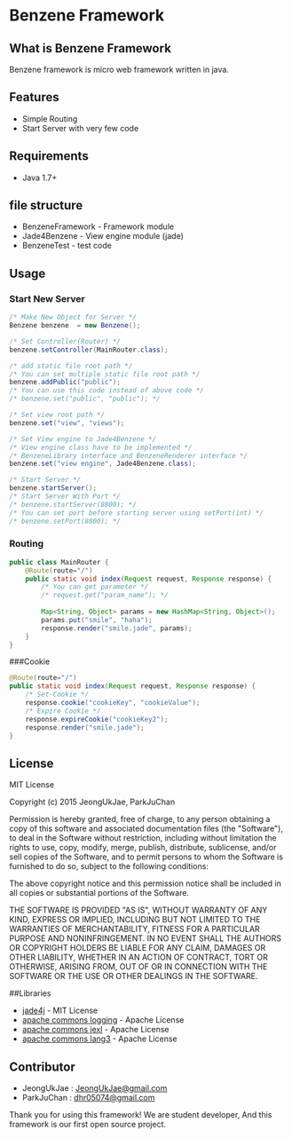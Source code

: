 # Benzene Framework

## What is Benzene Framework

Benzene framework is micro web framework written in java.

## Features

* Simple Routing
* Start Server with very few code

## Requirements

* Java 1.7+

## file structure

* BenzeneFramework - Framework module
* Jade4Benzene     - View engine module (jade)
* BenzeneTest      - test code

## Usage

### Start New Server

``` java
/* Make New Object for Server */
Benzene benzene  = new Benzene();

/* Set Controller(Router) */
benzene.setController(MainRouter.class);

/* add static file root path */
/* You can set multiple static file root path */
benzene.addPublic("public");
/* You can use this code instead of above code */
/* benzene.set("public", "public"); */

/* Set view root path */
benzene.set("view", "views");

/* Set View engine to Jade4Benzene */
/* View engine class have to be implemented */
/* BenzeneLibrary interface and BenzeneRenderer interface */
benzene.set("view engine", Jade4Benzene.class);

/* Start Server */
benzene.startServer();
/* Start Server With Port */
/* benzene.startServer(8800); */
/* You can set port before starting server using setPort(int) */
/* benzene.setPort(8800); */
```

### Routing

``` java
public class MainRouter {
	@Route(route="/")
	public static void index(Request request, Response response) {
		/* You can get parameter */
		/* request.get("param_name"); */
		
		Map<String, Object> params = new HashMap<String, Object>();
		params.put("smile", "haha");
		response.render("smile.jade", params);
	}
}
```

###Cookie

``` java
@Route(route="/")
public static void index(Request request, Response response) {
	/* Set-Cookie */
	response.cookie("cookieKey", "cookieValue");
	/* Expire Cookie */
	response.expireCookie("cookieKey2");
	response.render("smile.jade");
}
```


## License

MIT License

Copyright (c) 2015 JeongUkJae, ParkJuChan

Permission is hereby granted, free of charge, to any person
obtaining a copy of this software and associated documentation
files (the "Software"), to deal in the Software without
restriction, including without limitation the rights to use,
copy, modify, merge, publish, distribute, sublicense, and/or sell
copies of the Software, and to permit persons to whom the
Software is furnished to do so, subject to the following
conditions:

The above copyright notice and this permission notice shall be
included in all copies or substantial portions of the Software.

THE SOFTWARE IS PROVIDED "AS IS", WITHOUT WARRANTY OF ANY KIND,
EXPRESS OR IMPLIED, INCLUDING BUT NOT LIMITED TO THE WARRANTIES
OF MERCHANTABILITY, FITNESS FOR A PARTICULAR PURPOSE AND
NONINFRINGEMENT. IN NO EVENT SHALL THE AUTHORS OR COPYRIGHT
HOLDERS BE LIABLE FOR ANY CLAIM, DAMAGES OR OTHER LIABILITY,
WHETHER IN AN ACTION OF CONTRACT, TORT OR OTHERWISE, ARISING
FROM, OUT OF OR IN CONNECTION WITH THE SOFTWARE OR THE USE OR
OTHER DEALINGS IN THE SOFTWARE.

##Libraries

* [jade4j](https://github.com/neuland/jade4j) - MIT License
* [apache commons logging](https://commons.apache.org/proper/commons-logging/) - Apache License
* [apache commons jexl](https://commons.apache.org/proper/commons-jexl/) - Apache License
* [apache commons lang3](https://commons.apache.org/proper/commons-lang/) - Apache License

## Contributor

* JeongUkJae : JeongUkJae@gmail.com
* ParkJuChan : dhr05074@gmail.com

Thank you for using this framework!
We are student developer,
And this framework is our first open source project.